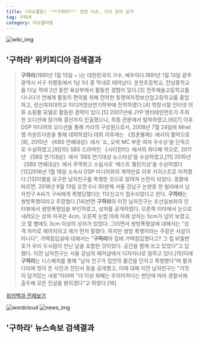 ```yaml
---
title: (이슈클립) '**구하라**' 관련 이슈, 기사 모아 보기
tag: 구하라
category: 이슈클리핑
---
```

![wiki_img](https://user-images.githubusercontent.com/42597476/44503234-41136a80-a6d0-11e8-9071-6fc6418eafe4.png)
## **'**구하라**'** 위키피디아 검색결과
>**구하라**(1991년 1월 13일 ~ )는 대한민국의 가수, 배우이다.1991년 1월 13일 광주광역시 서구 치평동에서 1남 1녀 중 막내로 태어났다. 운천초등학교, 전남중학교를 다닐 적에 2년 동안 육상부에서 활동한 경험이 있다.[3] 전주예술고등학교를 다니다가 연예계 활동의 편의를 위해 전학한 동명여자정보산업고등학교를 졸업하고, 성신여자대학교 미디어영상연기학부에 진학하였다.[4] 학창시절 인터넷 의류 쇼핑몰 모델로 활동한 경력이 있다.[5] 2007년에 JYP 엔터테인먼트가 주최한 오디션에 참가해 결선까지 진출했으나, 최종 관문에서 탈락하였고,[6][7] 이후 DSP 미디어의 오디션을 통해 카라의 구성원으로서, 2008년 7월 24일에 Mnet 엠 카운트다운을 통해 데뷔하였다.데뷔 이후에는 《청춘불패》에서의 활약으로[8], 2010년 《KBS 연예대상》에서 ‘쇼, 오락 MC 부문 여자 우수상’을 단독으로 수상하였고,[9][10] SBS 드라마인 《시티헌터》에서의 최다혜 역으로, 2011년 《SBS 연기대상》에서 ‘SBS 연기대상 뉴스타상’을 수상하였고,[11] 2015년 《SBS 연예대상》에서 주먹쥐고 소림사로 '베스트 첼린지상'을 수상하였다[12]2016년 1월 18일 소속사 DSP 미디어와의 계약만료 이후 키이스트로 이적했다.[13]이별을 요구한 남자친구를 폭행한 것으로 알려져 논란이 되었다. 경찰에 따르면, 2018년 9월 13일 오전 0시 30분께 서울 강남구 논현동 한 빌라에서 남자친구 A씨가 구씨에게 폭행당했다는 112신고가 접수되었다고 한다. **구하라**는 쌍방폭행이라고 주장했다.[14]반면 **구하라**의 이전 남자친구는 조선일보와의 인터뷰에서 쌍방폭행임을 부인하였고, 상처를 공개하였다. 오른쪽 이마에서 눈으로 내려오는 상처 자국은 4cm, 오른쪽 눈썹 아래 아래 상처는 5cm가 넘어 보였고, 코 옆 뺨에도 3cm 이상의 상처가 있었다. 그러면서 쌍방폭행설에 대해서는 "성격 차이로 헤어지자고 제가 먼저 말했다. 하지만 쌍방 폭행이라는 주장은 사실이 아니다", 가택침입설에 대해서는 "**구하라**의 집에 가택침입했다고? 그 집 비밀번호가 우리 두사람이 만난 날을 조합한 것이었다. 공간을 함께 쓰고 있었다"고 답했다. 이전 남자친구는 서울 강남의 헤어샵에서 디자이너로 일하고 있다.[15]이에 **구하라**는 디스패치를 통해 "남자 친구가 집안의 물건을 던지고 폭행했다"며 팔과 다리에 멍이 든 사진과 진단서 등을 공개했고, 이에 대해 이전 남자친구는 "거짓이 담겨있는 내용"이라며 "더 이상 화해는 무의미하다는 판단에 따라 경찰서에 출두해 모든 진실을 밝히겠다"고 하였다.[16]

<a href="https://ko.wikipedia.org/wiki/구하라" target="_blank">위키백과 전체보기</a>

![wordcloud](https://s3.ap-northeast-2.amazonaws.com/lyrics101-wordcloud/2018-10-04-1538664015.png)
![news_img](https://user-images.githubusercontent.com/42597476/44507050-1206f400-a6e4-11e8-8d98-7ffbfebb353f.png)
## **'**구하라**'** 뉴스속보 검색결과

